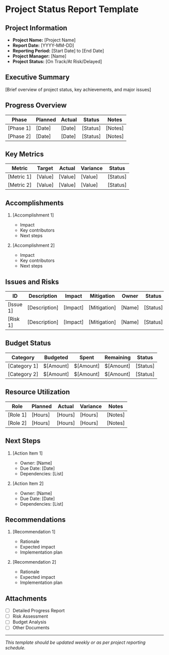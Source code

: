# Project Status Report Template

## Project Information
- **Project Name:** [Project Name]
- **Report Date:** [YYYY-MM-DD]
- **Reporting Period:** [Start Date] to [End Date]
- **Project Manager:** [Name]
- **Project Status:** [On Track/At Risk/Delayed]

## Executive Summary
[Brief overview of project status, key achievements, and major issues]

## Progress Overview
| Phase | Planned | Actual | Status | Notes |
|-------|---------|--------|--------|-------|
| [Phase 1] | [Date] | [Date] | [Status] | [Notes] |
| [Phase 2] | [Date] | [Date] | [Status] | [Notes] |

## Key Metrics
| Metric | Target | Actual | Variance | Status |
|--------|--------|--------|----------|--------|
| [Metric 1] | [Value] | [Value] | [Value] | [Status] |
| [Metric 2] | [Value] | [Value] | [Value] | [Status] |

## Accomplishments
1. [Accomplishment 1]
   - Impact
   - Key contributors
   - Next steps

2. [Accomplishment 2]
   - Impact
   - Key contributors
   - Next steps

## Issues and Risks
| ID | Description | Impact | Mitigation | Owner | Status |
|----|-------------|--------|------------|-------|--------|
| [Issue 1] | [Description] | [Impact] | [Mitigation] | [Name] | [Status] |
| [Risk 1] | [Description] | [Impact] | [Mitigation] | [Name] | [Status] |

## Budget Status
| Category | Budgeted | Spent | Remaining | Status |
|----------|----------|-------|-----------|--------|
| [Category 1] | $[Amount] | $[Amount] | $[Amount] | [Status] |
| [Category 2] | $[Amount] | $[Amount] | $[Amount] | [Status] |

## Resource Utilization
| Role | Planned | Actual | Variance | Notes |
|------|---------|--------|----------|-------|
| [Role 1] | [Hours] | [Hours] | [Hours] | [Notes] |
| [Role 2] | [Hours] | [Hours] | [Hours] | [Notes] |

## Next Steps
1. [Action Item 1]
   - Owner: [Name]
   - Due Date: [Date]
   - Dependencies: [List]

2. [Action Item 2]
   - Owner: [Name]
   - Due Date: [Date]
   - Dependencies: [List]

## Recommendations
1. [Recommendation 1]
   - Rationale
   - Expected impact
   - Implementation plan

2. [Recommendation 2]
   - Rationale
   - Expected impact
   - Implementation plan

## Attachments
- [ ] Detailed Progress Report
- [ ] Risk Assessment
- [ ] Budget Analysis
- [ ] Other Documents

---
*This template should be updated weekly or as per project reporting schedule.* 